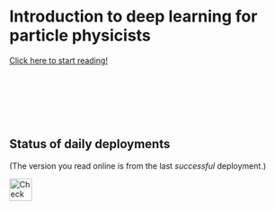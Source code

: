 # Introduction to deep learning for particle physicists

[Click here to start reading!](https://hsf-training.github.io/deep-learning-intro-for-hep/)

<br><br><br><br><br>

## Status of daily deployments

(The version you read online is from the last _successful_ deployment.)

<a href="https://github.com/hsf-training/deep-learning-intro-for-hep/actions/workflows/deploy.yml">
  <img src="https://github.com/hsf-training/deep-learning-intro-for-hep/actions/workflows/deploy.yml/badge.svg" alt="Check deploy.yml" height="40">
</a>
